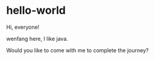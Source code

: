 # hello-world

Hi, everyone!

wenfang here, I like java. 

Would you like to come with me to complete the journey?
